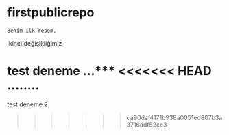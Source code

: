 # firstpublicrepo

	Benim ilk repom.

İkinci değişikliğimiz

test deneme
...***
<<<<<<< HEAD
........
=======

test deneme 2
>>>>>>> ca90daf4171b938a0051ed807b3a3716adf52cc3
